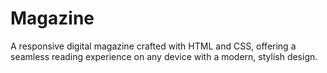 # Magazine
A responsive digital magazine crafted with HTML and CSS, offering a seamless reading experience on any device with a modern, stylish design.
